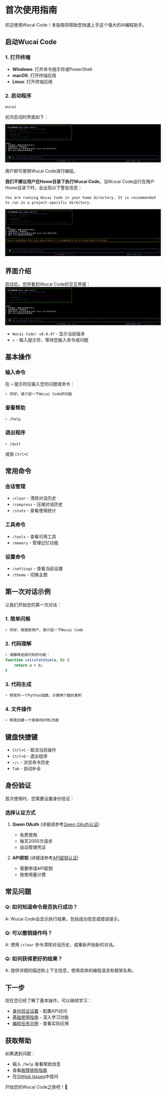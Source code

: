 # 首次使用指南

欢迎使用Wucai Code！本指南将帮助您快速上手这个强大的AI编程助手。

## 启动Wucai Code

### 1. 打开终端
- **Windows**: 打开命令提示符或PowerShell
- **macOS**: 打开终端应用
- **Linux**: 打开终端应用

### 2. 启动程序
```bash
wucai
```
初次启动时界面如下：

   ![wucai-code](../assets/images/wucai_screen_normal.png)

用户即可使用Wucai Code进行编程。

**我们不建议用户在Home目录下执行Wucai Code**。当Wucai Code运行在用户Home目录下时，会出现以下警告信息：

```
You are running Wucai Code in your home directory. It is recommended to run in a project-specific directory.
```

![wucai-code-home](../assets/images/wucai_screen_home.png)

## 界面介绍

启动后，您将看到Wucai Code的交互界面：
![wucai-code](../assets/images/wucai_screen_normal.png)

- `Wucai Code! v0.0.47` - 显示当前版本
- `>` - 输入提示符，等待您输入命令或问题

## 基本操作

### 输入命令
在 `>` 提示符后输入您的问题或命令：

```bash
> 你好，请介绍一下Wucai Code的功能
```

### 查看帮助
```bash
> /help
```

### 退出程序
```bash
> /quit
```
或按 `Ctrl+C`

## 常用命令

### 会话管理
- `/clear` - 清除对话历史
- `/compress` - 压缩对话历史
- `/stats` - 查看使用统计

### 工具命令
- `/tools` - 查看可用工具
- `/memory` - 管理记忆功能

### 设置命令
- `/settings` - 查看当前设置
- `/theme` - 切换主题

## 第一次对话示例

让我们开始您的第一次对话：

### 1. 简单问候
```bash
> 你好，我是新用户，请介绍一下Wucai Code
```

### 2. 代码理解
```bash
> 请解释这段代码的功能：
function calculateSum(a, b) {
    return a + b;
}
```

### 3. 代码生成
```bash
> 帮我写一个Python函数，计算两个数的乘积
```

### 4. 文件操作
```bash
> 帮我创建一个简单的HTML页面
```

## 键盘快捷键

- `Ctrl+C` - 取消当前操作
- `Ctrl+D` - 退出程序
- `↑/↓` - 浏览命令历史
- `Tab` - 自动补全

## 身份验证

首次使用时，您需要设置身份验证：

### 选择认证方式
1. **Qwen OAuth** (详细请参考[Qwen OAuth认证](/zh/getting-started/authentication#方法二qwen-oauth))
   - 免费使用
   - 每天2000次请求
   - 自动管理凭证

2. **API密钥** (详细请参考[API密钥认证](/zh/getting-started/authentication#方法一api密钥))
   - 需要申请API密钥
   - 按使用量计费

## 常见问题

### Q: 如何知道命令是否执行成功？
A: Wucai Code会显示执行结果，包括成功信息或错误提示。

### Q: 可以撤销操作吗？
A: 使用 `/clear` 命令清除对话历史，或重新开始新的对话。

### Q: 如何获得更好的结果？
A: 提供详细的描述和上下文信息，使用具体的编程语言和框架名称。

## 下一步

现在您已经了解了基本操作，可以继续学习：

- [身份验证设置](./authentication.md) - 配置API访问
- [基础使用指南](/zh/user-guide/basic-usage) - 深入学习功能
- [编程任务示例](/zh/examples/programming-tasks) - 查看实际应用

## 获取帮助

如果遇到问题：
- 输入 `/help` 查看帮助信息
- 查看[故障排除指南](/zh/troubleshooting/common-issues)
- 在[GitHub Issues](https://github.com/cystanford/wucai-code/issues)中提问

开始您的Wucai Code之旅吧！🚀
